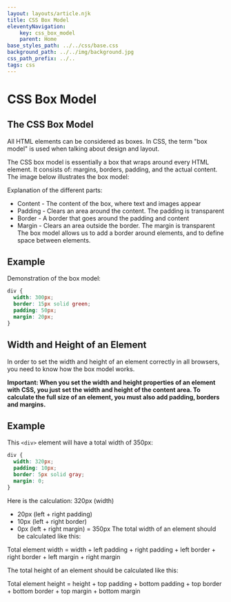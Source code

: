 ```yaml
---
layout: layouts/article.njk
title: CSS Box Model
eleventyNavigation:
    key: css_box_model
    parent: Home
base_styles_path: ../../css/base.css
background_path: ../../img/background.jpg
css_path_prefix: ../..
tags: css
---
```

# CSS Box Model
## The CSS Box Model
All HTML elements can be considered as boxes. In CSS, the term "box model" is used when talking about design and layout.

The CSS box model is essentially a box that wraps around every HTML element. It consists of: margins, borders, padding, and the actual content. The image below illustrates the box model:

Explanation of the different parts:

* Content - The content of the box, where text and images appear
* Padding - Clears an area around the content. The padding is transparent
* Border - A border that goes around the padding and content
* Margin - Clears an area outside the border. The margin is transparent
The box model allows us to add a border around elements, and to define space between elements. 

## Example
Demonstration of the box model:
```css
div {
  width: 300px;
  border: 15px solid green;
  padding: 50px;
  margin: 20px;
}
```
## Width and Height of an Element
In order to set the width and height of an element correctly in all browsers, you need to know how the box model works.

<strong>Important: When you set the width and height properties of an element with CSS, you just set the width and height of the content area. To calculate the full size of an element, you must also add padding, borders and margins.</strong>

## Example
This `<div>` element will have a total width of 350px: 
```css
div {
  width: 320px;
  padding: 10px;
  border: 5px solid gray;
  margin: 0;
}
```
Here is the calculation:
320px (width)
+ 20px (left + right padding)
+ 10px (left + right border)
+ 0px (left + right margin)
= 350px
The total width of an element should be calculated like this:

Total element width = width + left padding + right padding + left border + right border + left margin + right margin

The total height of an element should be calculated like this:

Total element height = height + top padding + bottom padding + top border + bottom border + top margin + bottom margin